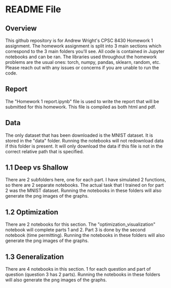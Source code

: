 # README File

## Overview

This github repository is for Andrew Wright's CPSC 8430 Homework 1 assignment. The homework assignment is split into 3 main sections which correspond to the 3 main folders you'll see. All code is contained in Jupyter notebooks and can be ran. The libraries used throughout the homework problems are the usual ones: torch, numpy, pandas, sklearn, random, etc. Please reach out with any issues or concerns if you are unable to run the code.

## Report

The "Homework 1 report.ipynb" file is used to write the report that will be submitted for this homework. This file is compiled as both html and pdf.

## Data

The only dataset that has been downloaded is the MNIST dataset. It is stored in the "data" folder. Running the notebooks will not redownload data if this folder is present. It will only download the data if this file is not in the correct relative path that is specified.

## 1.1 Deep vs Shallow

There are 2 subfolders here, one for each part. I have simulated 2 functions, so there are 2 separate notebooks. The actual task that I trained on for part 2 was the MNIST dataset. Running the notebooks in these folders will also generate the png images of the graphs.

## 1.2 Optimization

There are 2 notebooks for this section. The "optimization_visualization" notebook will complete parts 1 and 2. Part 3 is done by the second notebook (time permitting). Running the notebooks in these folders will also generate the png images of the graphs.

## 1.3 Generalization

There are 4 notebooks in this section. 1 for each question and part of question (question 3 has 2 parts). Running the notebooks in these folders will also generate the png images of the graphs.